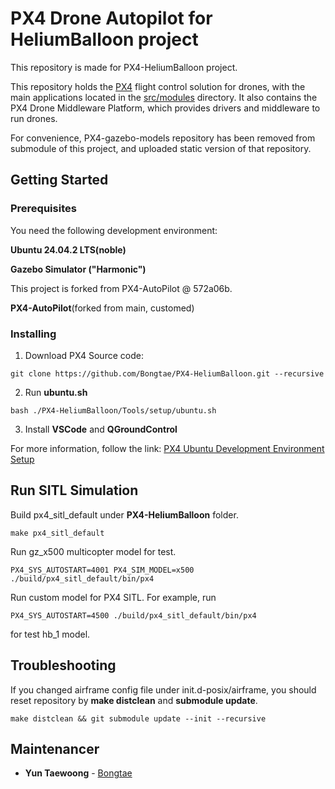 # PX4 Drone Autopilot for HeliumBalloon project

This repository is made for PX4-HeliumBalloon project.

This repository holds the [PX4](http://px4.io) flight control solution for drones, with the main applications located in the [src/modules](https://github.com/PX4/PX4-Autopilot/tree/main/src/modules) directory. It also contains the PX4 Drone Middleware Platform, which provides drivers and middleware to run drones.

For convenience, PX4-gazebo-models repository has been removed from submodule of this project, and uploaded static version of that repository.

## Getting Started

### Prerequisites

You need the following development environment:

**Ubuntu 24.04.2 LTS(noble)**

**Gazebo Simulator ("Harmonic")**

This project is forked from PX4-AutoPilot @ 572a06b.

**PX4-AutoPilot**(forked from main, customed)

### Installing

1. Download PX4 Source code:
```
git clone https://github.com/Bongtae/PX4-HeliumBalloon.git --recursive
```

2. Run **ubuntu.sh**
```
bash ./PX4-HeliumBalloon/Tools/setup/ubuntu.sh
```

3. Install **VSCode** and **QGroundControl**

For more information, follow the link:
[PX4 Ubuntu Development Environment Setup](https://docs.px4.io/main/en/dev_setup/dev_env_linux_ubuntu.html)

## Run SITL Simulation

Build px4_sitl_default under **PX4-HeliumBalloon** folder.

```
make px4_sitl_default
```

Run gz_x500 multicopter model for test.

```
PX4_SYS_AUTOSTART=4001 PX4_SIM_MODEL=x500 ./build/px4_sitl_default/bin/px4
```

Run custom model for PX4 SITL. For example, run

```
PX4_SYS_AUTOSTART=4500 ./build/px4_sitl_default/bin/px4
```

for test hb_1 model.

## Troubleshooting

If you changed airframe config file under init.d-posix/airframe, you should reset repository by **make distclean** and **submodule update**.

```
make distclean && git submodule update --init --recursive
```

## Maintenancer

* **Yun Taewoong** - [Bongtae](https://github.com/Bongtae)

